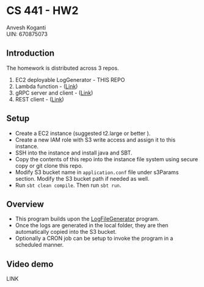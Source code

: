 # CS 441 - HW2
Anvesh Koganti <br />
UIN: 670875073 <br />

## Introduction
The homework is distributed across 3 repos.
1) EC2 deployable LogGenerator - THIS REPO
2) Lambda function - ([Link](https://github.com/anveshcma/HW2-Lambda))
3) gRPC server and client - ([Link](https://github.com/anveshcma/CS441-HW2-gRPC-REST))
4) REST client - ([Link](https://github.com/anveshcma/CS441-HW2-gRPC-REST))

## Setup
- Create a EC2 instance (suggested t2.large or better ).
- Create a new IAM role with S3 write access and assign it to this instance.
- SSH into the instance and install java and SBT.
- Copy the contents of this repo into the instance file system using secure copy or git clone this repo.
- Modify S3 bucket name in `application.conf` file under s3Params section. Modify the S3 bucket path if needed as well.
- Run `sbt clean compile`. Then run `sbt run`.

## Overview
- This program builds upon the [LogFileGenerator](https://github.com/0x1DOCD00D/LogFileGenerator) program.
- Once the logs are generated in the local folder, they are then automatically copied into the S3 bucket.
- Optionally a CRON job can be setup to invoke the program in a scheduled manner.

## Video demo
LINK